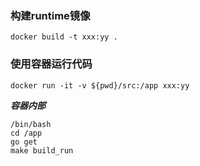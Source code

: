### 构建runtime镜像
```
docker build -t xxx:yy .
```

### 使用容器运行代码
```
docker run -it -v ${pwd}/src:/app xxx:yy
```

***容器内部***
```
/bin/bash
cd /app
go get
make build_run
```
